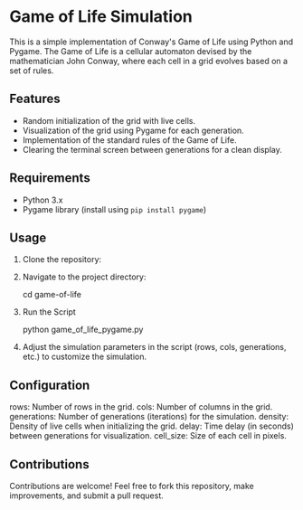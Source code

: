 # Game of Life Simulation

This is a simple implementation of Conway's Game of Life using Python and Pygame. The Game of Life is a cellular automaton devised by the mathematician John Conway, where each cell in a grid evolves based on a set of rules.

## Features

- Random initialization of the grid with live cells.
- Visualization of the grid using Pygame for each generation.
- Implementation of the standard rules of the Game of Life.
- Clearing the terminal screen between generations for a clean display.

## Requirements

- Python 3.x
- Pygame library (install using `pip install pygame`)

## Usage

1. Clone the repository:

2. Navigate to the project directory:

    cd game-of-life

3. Run the Script

    python game_of_life_pygame.py

4. Adjust the simulation parameters in the script (rows, cols, generations, etc.) to customize the simulation.


## Configuration
rows: Number of rows in the grid.
cols: Number of columns in the grid.
generations: Number of generations (iterations) for the simulation.
density: Density of live cells when initializing the grid.
delay: Time delay (in seconds) between generations for visualization.
cell_size: Size of each cell in pixels.

## Contributions
Contributions are welcome! Feel free to fork this repository, make improvements, and submit a pull request.
